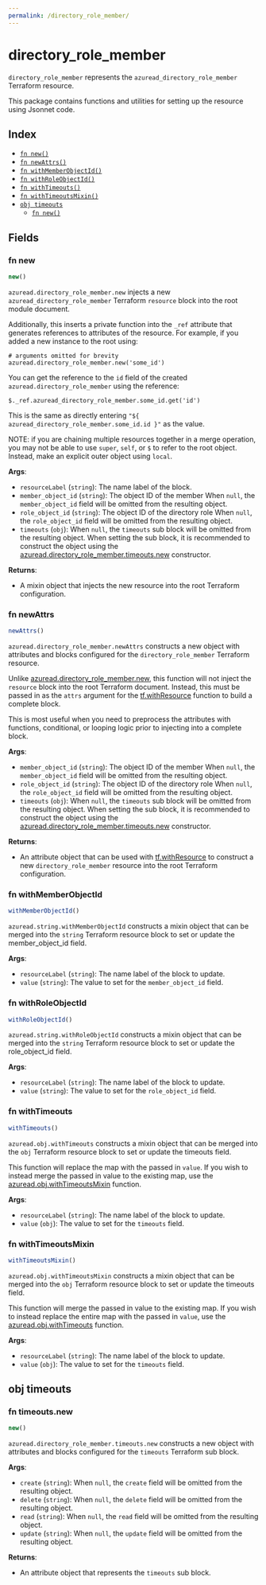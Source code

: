 ```yaml
---
permalink: /directory_role_member/
---
```


# directory_role_member

`directory_role_member` represents the `azuread_directory_role_member` Terraform resource.



This package contains functions and utilities for setting up the resource using Jsonnet code.


## Index

* [`fn new()`](#fn-new)
* [`fn newAttrs()`](#fn-newattrs)
* [`fn withMemberObjectId()`](#fn-withmemberobjectid)
* [`fn withRoleObjectId()`](#fn-withroleobjectid)
* [`fn withTimeouts()`](#fn-withtimeouts)
* [`fn withTimeoutsMixin()`](#fn-withtimeoutsmixin)
* [`obj timeouts`](#obj-timeouts)
  * [`fn new()`](#fn-timeoutsnew)

## Fields

### fn new

```ts
new()
```


`azuread.directory_role_member.new` injects a new `azuread_directory_role_member` Terraform `resource`
block into the root module document.

Additionally, this inserts a private function into the `_ref` attribute that generates references to attributes of the
resource. For example, if you added a new instance to the root using:

    # arguments omitted for brevity
    azuread.directory_role_member.new('some_id')

You can get the reference to the `id` field of the created `azuread.directory_role_member` using the reference:

    $._ref.azuread_directory_role_member.some_id.get('id')

This is the same as directly entering `"${ azuread_directory_role_member.some_id.id }"` as the value.

NOTE: if you are chaining multiple resources together in a merge operation, you may not be able to use `super`, `self`,
or `$` to refer to the root object. Instead, make an explicit outer object using `local`.

**Args**:
  - `resourceLabel` (`string`): The name label of the block.
  - `member_object_id` (`string`): The object ID of the member When `null`, the `member_object_id` field will be omitted from the resulting object.
  - `role_object_id` (`string`): The object ID of the directory role When `null`, the `role_object_id` field will be omitted from the resulting object.
  - `timeouts` (`obj`):  When `null`, the `timeouts` sub block will be omitted from the resulting object. When setting the sub block, it is recommended to construct the object using the [azuread.directory_role_member.timeouts.new](#fn-timeoutsnew) constructor.

**Returns**:
- A mixin object that injects the new resource into the root Terraform configuration.


### fn newAttrs

```ts
newAttrs()
```


`azuread.directory_role_member.newAttrs` constructs a new object with attributes and blocks configured for the `directory_role_member`
Terraform resource.

Unlike [azuread.directory_role_member.new](#fn-new), this function will not inject the `resource`
block into the root Terraform document. Instead, this must be passed in as the `attrs` argument for the
[tf.withResource](https://github.com/tf-libsonnet/core/tree/main/docs#fn-withresource) function to build a complete block.

This is most useful when you need to preprocess the attributes with functions, conditional, or looping logic prior to
injecting into a complete block.

**Args**:
  - `member_object_id` (`string`): The object ID of the member When `null`, the `member_object_id` field will be omitted from the resulting object.
  - `role_object_id` (`string`): The object ID of the directory role When `null`, the `role_object_id` field will be omitted from the resulting object.
  - `timeouts` (`obj`):  When `null`, the `timeouts` sub block will be omitted from the resulting object. When setting the sub block, it is recommended to construct the object using the [azuread.directory_role_member.timeouts.new](#fn-timeoutsnew) constructor.

**Returns**:
  - An attribute object that can be used with [tf.withResource](https://github.com/tf-libsonnet/core/tree/main/docs#fn-withresource) to construct a new `directory_role_member` resource into the root Terraform configuration.


### fn withMemberObjectId

```ts
withMemberObjectId()
```

`azuread.string.withMemberObjectId` constructs a mixin object that can be merged into the `string`
Terraform resource block to set or update the member_object_id field.



**Args**:
  - `resourceLabel` (`string`): The name label of the block to update.
  - `value` (`string`): The value to set for the `member_object_id` field.


### fn withRoleObjectId

```ts
withRoleObjectId()
```

`azuread.string.withRoleObjectId` constructs a mixin object that can be merged into the `string`
Terraform resource block to set or update the role_object_id field.



**Args**:
  - `resourceLabel` (`string`): The name label of the block to update.
  - `value` (`string`): The value to set for the `role_object_id` field.


### fn withTimeouts

```ts
withTimeouts()
```

`azuread.obj.withTimeouts` constructs a mixin object that can be merged into the `obj`
Terraform resource block to set or update the timeouts field.

This function will replace the map with the passed in `value`. If you wish to instead merge the
passed in value to the existing map, use the [azuread.obj.withTimeoutsMixin](TODO) function.

**Args**:
  - `resourceLabel` (`string`): The name label of the block to update.
  - `value` (`obj`): The value to set for the `timeouts` field.


### fn withTimeoutsMixin

```ts
withTimeoutsMixin()
```

`azuread.obj.withTimeoutsMixin` constructs a mixin object that can be merged into the `obj`
Terraform resource block to set or update the timeouts field.

This function will merge the passed in value to the existing map. If you wish
to instead replace the entire map with the passed in `value`, use the [azuread.obj.withTimeouts](TODO)
function.


**Args**:
  - `resourceLabel` (`string`): The name label of the block to update.
  - `value` (`obj`): The value to set for the `timeouts` field.


## obj timeouts



### fn timeouts.new

```ts
new()
```


`azuread.directory_role_member.timeouts.new` constructs a new object with attributes and blocks configured for the `timeouts`
Terraform sub block.



**Args**:
  - `create` (`string`):  When `null`, the `create` field will be omitted from the resulting object.
  - `delete` (`string`):  When `null`, the `delete` field will be omitted from the resulting object.
  - `read` (`string`):  When `null`, the `read` field will be omitted from the resulting object.
  - `update` (`string`):  When `null`, the `update` field will be omitted from the resulting object.

**Returns**:
  - An attribute object that represents the `timeouts` sub block.
